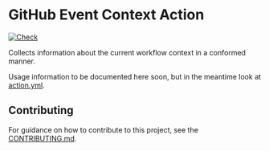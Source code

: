 # GitHub Event Context Action

[![Check](https://github.com/ably/github-event-context-action/actions/workflows/check.yaml/badge.svg)](https://github.com/ably/github-event-context-action/actions/workflows/check.yaml)

Collects information about the current workflow context in a conformed manner.

Usage information to be documented here soon,
but in the meantime look at [action.yml](action.yml).

## Contributing

For guidance on how to contribute to this project, see the [CONTRIBUTING.md](CONTRIBUTING.md).
